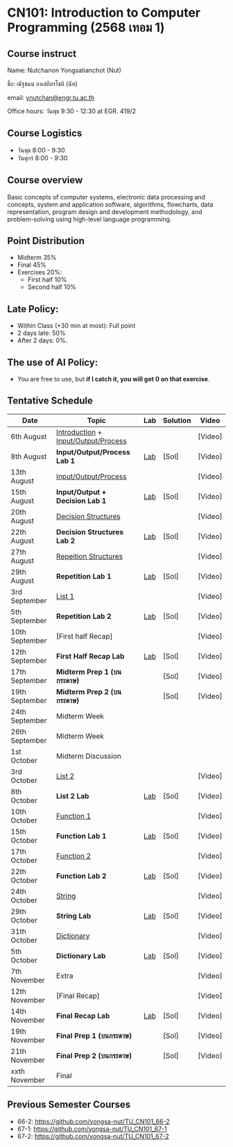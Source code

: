 # CN101: Introduction to Computer Programming (2568 เทอม 1)

## Course instruct

Name: Nutchanon Yongsatianchot (Nut)

ชื่อ: ณัฐชนน ยงเสถียรโชติ (นัท)

email: ynutchan@engr.tu.ac.th

Office hours: วันพุธ 9:30 - 12:30 at EGR. 419/2 

## Course Logistics

- วันพุธ 8:00 - 9:30
- วันศุกร์ 8:00 - 9:30

## Course overview 
Basic concepts of computer systems, electronic data processing and concepts, system and application software, algorithms, flowcharts, data representation, program design and development methodology, and problem-solving using high-level language programming. 

## Point Distribution

- Midterm 35%
- Final 45%
- Exercises 20%:
  - First half 10%
  - Second half 10%

## Late Policy:
- Within Class (+30 min at most): Full point
- 2 days late: 50%
- After 2 days: 0%.

## The use of AI Policy:
- You are free to use, but **if I catch it, you will get 0 on that exercise**. 

## Tentative Schedule

|   Date  |  Topic  |  Lab  |  Solution | Video |
| ------- | ------- |  --------  | ----- | -------- |
| 6th August  | [Introduction](https://docs.google.com/presentation/d/1NTo9DB1zQFDuQVFixkBg8eE9_vTqCC6VBGYCoYS5l0c/edit?usp=sharing) + [Input/Output/Process](https://colab.research.google.com/github/yongsa-nut/TU_CN101_67-1/blob/main/Chapter_2_Input_Processing_and_Output.ipynb) |  | | [Video]  | 
| 8th August  | **Input/Output/Process Lab 1**  | [Lab](https://colab.research.google.com/github/yongsa-nut/TU_CN101_68-1/blob/main/Input_Output_Lab_2568.ipynb) | [Sol]  | [Video] | 
| 13th August  | [Input/Output/Process](https://colab.research.google.com/github/yongsa-nut/TU_CN101_67-1/blob/main/Chapter_2_Input_Processing_and_Output.ipynb)   |  |  | [Video] | 
| 15th August  | **Input/Output + Decision Lab 1**   | [Lab](https://colab.research.google.com/github/yongsa-nut/TU_CN101_68-1/blob/main/Decision_Lab_1.ipynb) | [Sol]  | [Video] | 
| 20th August  | [Decision Structures](https://colab.research.google.com/github/yongsa-nut/TU_CN101_67-1/blob/main/Chapter_3_Decision_Structures_and_Boolean_Logic.ipynb)   |   |    | [Video] | 
| 22th August  | **Decision Structures Lab 2**   | [Lab](https://colab.research.google.com/github/yongsa-nut/TU_CN101_68-1/blob/main/Decision_Structure_Lab_2568.ipynb) | [Sol]  | [Video] | 
| 27th August  |  [Repeition Structures](https://colab.research.google.com/github/yongsa-nut/TU_CN101_67-1/blob/main/Chapter_4_Repitition_Structures.ipynb)   |   |  | [Video] | 
| 29th August  | **Repetition Lab 1**   | [Lab](https://colab.research.google.com/github/yongsa-nut/TU_CN101_68-1/blob/main/Repetition_Structures_Lab.ipynb) | [Sol] | [Video] | 
| 3rd September  | [List 1](https://colab.research.google.com/github/yongsa-nut/TU_CN101_67-1/blob/main/Chapter_5_List_and_Tuple.ipynb) |   |   | [Video] | 
| 5th September  | 	 **Repetition Lab 2**   | [Lab](https://colab.research.google.com/github/yongsa-nut/TU_CN101_68-1/blob/main/Repetition_Structure_and_List_Lab_2568.ipynb)  | [Sol]  | [Video] | 
| 10th September  | [First half Recap]         |       |        | [Video] | 
| 12th September  | **First Half Recap Lab**   | [Lab](https://colab.research.google.com/github/yongsa-nut/TU_CN101_68-1/blob/main/CN_101First_Half_Recap_2568.ipynb) | [Sol]  | [Video] | 
| 17th September  | **Midterm Prep 1 (บนกระดาษ)**   |  | [Sol]  | [Video] | 
| 19th September  | **Midterm Prep 2 (บนกระดาษ)**   |  | [Sol]  | [Video] | 
| 24th September  | Midterm Week   |  |   |  | 
| 26th September  | Midterm Week   |  |   |  | 
| 1st October  | Midterm Discussion   |  |   |  | 
| 3rd October  | [List 2](https://colab.research.google.com/github/yongsa-nut/TU_CN101_67-1/blob/main/Chapter_5_List_and_Tuple.ipynb)         |        |   | [Video] | 
| 8th October  | **List 2 Lab**   | [Lab](https://colab.research.google.com/github/yongsa-nut/TU_CN101_68-1/blob/main/List_Lab_2568.ipynb)  | [Sol]   | [Video] |
| 10th October  | [Function 1](https://colab.research.google.com/github/yongsa-nut/TU_CN101_67-1/blob/main/Chapter_5_Function.ipynb)       |   |   | [Video] | 
| 15th October | **Function Lab 1**   | [Lab](https://colab.research.google.com/github/yongsa-nut/TU_CN101_68-1/blob/main/Function_Lab_1_2568.ipynb)  | [Sol]  | [Video] |
| 17th October | [Function 2](https://colab.research.google.com/github/yongsa-nut/TU_CN101_67-1/blob/main/Chapter_5_Function.ipynb)       |   |   | [Video] | 
| 22th October | **Function Lab 2**   | [Lab](https://colab.research.google.com/github/yongsa-nut/TU_CN101_68-1/blob/main/Function_Lab_2_2568.ipynb)  | [Sol]  | [Video] |
| 24th October | [String](https://colab.research.google.com/github/yongsa-nut/TU_CN101_67-1/blob/main/Chapter_7_Strings.ipynb)       |   |   | [Video] | 
| 29th October | **String Lab**  | [Lab](https://colab.research.google.com/github/yongsa-nut/TU_CN101_68-1/blob/main/String_Lab_2568.ipynb)  | [Sol]  | [Video] |
| 31th October | [Dictionary](https://colab.research.google.com/github/yongsa-nut/TU_CN101_67-1/blob/main/Chapter_7_Strings.ipynb)       |   |   | [Video] | 
| 5th October | **Dictionary Lab**   | [Lab](https://colab.research.google.com/github/yongsa-nut/TU_CN101_68-1/blob/main/Dictionary_Lab_2568.ipynb)  | [Sol]  | [Video] |
| 7th November | Extra            |   |    | [Video] | 
| 12th November | [Final Recap]   |   |    | [Video] |
| 14th November | **Final Recap Lab**   | [Lab](https://colab.research.google.com/github/yongsa-nut/TU_CN101_68-1/blob/main/Final_Lab_CN101_2568.ipynb)  | [Sol]   | [Video] | 
| 19th November | **Final Prep 1 (บนกระดาษ)**   |   | [Sol]   | [Video] |
| 21th November | **Final Prep 2 (บนกระดาษ)**   |   | [Sol]   | [Video] | 
| xxth November | Final |  |  |  |

## Previous Semester Courses
- 66-2: https://github.com/yongsa-nut/TU_CN101_66-2
- 67-1: https://github.com/yongsa-nut/TU_CN101_67-1
- 67-2: https://github.com/yongsa-nut/TU_CN101_67-2

